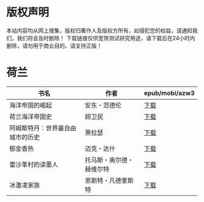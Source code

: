 # 版权声明

本站内容均从网上搜集，版权归著作人及版权方所有，如侵犯您的权益，请通知我们，我们将会及时删除！ 下载链接仅供宽带测试研究用途，请下载后在24小时内删除，请勿用于商业目的。请支持正版！

# 荷兰

| 书名 | 作者 | epub/mobi/azw3 |
| --- | --- | --- |
| 海洋帝国的崛起 | 安东・范德伦 | [下载](https://url89.ctfile.com/f/31084289-1375497559-445fa9?p=8866) |
| 荷兰海洋帝国史 | 顾卫民 | [下载](https://url89.ctfile.com/f/31084289-1357000186-39aa96?p=8866) |
| 阿姆斯特丹：世界最自由城市的历史 | 萧拉瑟 | [下载](https://url89.ctfile.com/f/31084289-1357040344-803e71?p=8866) |
| 郁金香热 | 迈克・达什 | [下载](https://url89.ctfile.com/f/31084289-1357033033-b304a2?p=8866) |
| 雷沙革村的读墨人 | 托马斯・奥尔德・赫维尔特 | [下载](https://url89.ctfile.com/f/31084289-1357028404-d56f56?p=8866) |
| 冰激凌家族 | 恩斯特・凡德奎斯特 | [下载](https://url89.ctfile.com/f/31084289-1357020658-1a3b66?p=8866) |
